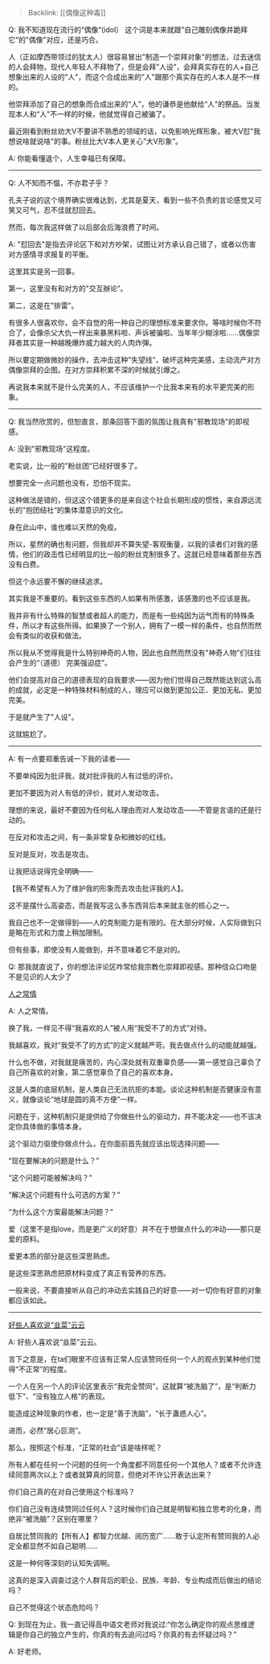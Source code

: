 > Backlink: [[偶像这种毒]]

Q: 我不知道现在流行的“偶像“(idol） 这个词是本来就跟”自己雕刻偶像并跪拜它“的"偶像"对应，还是巧合。

人（正如摩西带领过的犹太人）很容易冒出"制造一个崇拜对象"的想法，过去迷信的人会拜物，现代人年轻人不拜物了，但是会拜”人设”，会拜真实存在的人+自己想象出来的人设的"人”，而这个合成出来的”人"跟那个真实存在的人本人是不一样的。

他崇拜添加了自己的想象而合成出来的“人”，他的谦恭是他献给“人"的祭品。当发现本人和“人"不一样的时候，他就觉得自己被骗了。

最近刚看到粉丝劝大V不要讲不熟悉的领域的话，以免影响光辉形象，被大V怼"我想说啥就说啥"的事。粉丝比大V本人更关心”大V形象”。

A: 你能看懂﨤个，人生幸福已有保障。

---

Q: 人不知而不愠，不亦君子乎？

孔夫子说的这个境界确实很难达到，尤其是夏天，看到一些不负责的言论感觉又可笑又可气，忍不佳就怼回去。

然而，每次我这样做了以后部会后海浪费了时间。

A: "怼回去"是指去评论区下和对方吵架，试图让对方承认自己错了，或者以伤害对方感情寻求报复的平衡。

这里其实是另一回事。

第一，这里没有和对方的"交互辦论”。

第二，这是在"排雷”。

有很多人很喜欢你，会不自觉的用一种自己的理想标准来要求你。等啥时候你不符合了，会像杀父大仇一样出来暴黑料啦、声诉被骗啦、当年年少糊涂啦......偶像崇拜者其实是一种越晚爆炸威力越大的人肉炸弾。

所以要定期做微妙的操作，去冲击这种"失望线”，破坏这种完美感，主动流产对方偶像崇拜的企图。在对方崇拜积累不深的时候就引爆之。

再说我本来就不是什么完美的人，不应该维护一个比我本来有的水平更完美的形象。

---

Q: 我当然欣赏的，但恕直言，那条回答下面的氛围让我真有"邪教现场"的即视感。

A: 没到"邪教现场"这程度。

老实说，比一般的"粉丝团“已经好很多了。

想要完全一点问题也没有，恐怕不现实。

这种做法是错的，但这这个错更多的是来自这个社会长期形成的惯性，来自源远流长的"抱团结社“的集体潜意识的文化。

身在此山中，谁也难以天然的免疫。

所以，星然的确也有问题，但我却并不算失望-客观衡量，以我的读者们对我的感情，他们的政击性已经明显的比一般的粉丝克制很多了。这就已经意味着那些东西没有白费。

但这个永远要不懈的继续追求。

其实我是不重要的。看到这些东西的人如果有所感激，该感激的也不应该是我。

我并非有什么特殊的智慧或者超人的能力，而是有一些纯因为运气而有的特殊条件，所以才有这些所得。如果换了一个别人，拥有了一模一样的条件，也自然而然会有类似的收获和做法。

所以我从不觉得我是什么特别神奇的人物，因此也自然而然没有"神奇人物”们往往会产生的“（道德） 完美强迫症”。

他们会提高对自己的道德表现的自我要求——因为他们觉得自己既然能达到这么高的成就，必定是一种特殊材料制成的人，理应可以做到更加公正、更加无私、更加完美。

于是就产生了"人设"。

这就尴尬了。

---

A: 有一点要郑重告诫一下我的读者——  

不要单纯因为批评我，就对批评我的人有过低的评价。  

更加不要因为对人有低的评价，就对人发动攻击。  

理想的来说，最好不要因为任何私人理由而对人发动攻击——不管是言语的还是行动的。  

在反对和攻击之间，有一条非常复杂和微妙的红线。  

反对是反对，攻击是攻击。  

让我把话说得完全明确——  

【我不希望有人为了维护我的形象而去攻击批评我的人】。  

这不是摆什么高姿态，而是我写这么多东西背后本来就主张的核心之一。  

我自己也不一定做得到——人的克制能力是有限的。在大部分时候，人实际做到只是略在形式和力度上稍加限制。  

但有些事，即使没有人能做到，并不意味着它不是对的。  

Q: 那我就直说了，你的想法评论区咋常给我宗教化崇拜即视感。那种信众口吻是不是见识的人太少了

[人之常情](https://www.zhihu.com/pin/1258240484314673152)

A: 人之常情。  

换了我，一样见不得“我喜欢的人”被人用“我受不了的方式”对待。  

我越喜欢，我对“我受不了的方式”的定义就越严苛。我去做点什么的动能就越强。  

什么也不做，对我就是痛苦的，内心深处就有双重辜负感——第一感觉自己辜负了自己所喜欢的对象，第二感觉辜负了自己的喜欢本身。  

这是人类的底层机制，是人类自己无法抗拒的本能。谈论这种机制是否健康没有意义，就像谈论“地球是圆的真不方便”一样。  

问题在于，这种机制只是提供给了你做些什么的驱动力，并不能决定——也不该决定你具体做的事情本身。  

这个驱动力驱使你做点什么，在你面前首先就应该出现选择问题——  

“现在要解决的问题是什么？”  

“这个问题可能被解决吗？”  

“解决这个问题有什么可选的方案？”  

“为什么这个方案最能解决问题？”  

爱（这里不是指love，而是更广义的好意）并不在于想做点什么的冲动——那只是爱的原料。  

爱更本质的部分是这些深思熟虑。  

是这些深思熟虑把原材料变成了真正有营养的东西。  

一般来说，不要直接听从自己的冲动去实践自己的好意——对一切你有好意的对象都应该如此。  

---

[好些人喜欢说“韭菜”云云](https://www.zhihu.com/pin/1313993499159441408)

A: 好些人喜欢说“韭菜”云云。  

言下之意是，在ta们眼里不应该有正常人应该赞同任何一个人的观点到某种他们觉得“不正常”的程度。  

一个人在另一个人的评论区里表示“我完全赞同”，这就算“被洗脑了”，是“判断力低下”、“没有独立人格”的表现。  

能造成这种现象的作者，也一定是“善于洗脑”，“长于蛊惑人心”。  

进而，必然“居心叵测”。  

那么，按照这个标准，“正常的社会”该是啥样呢？  

所有人都在任何一个问题的任何一个角度都不同意任何一个其他人？或者不允许连续同意两次以上？或者就算真的同意，但绝对不许公开表达出来？  

你们自己真的在对自己使用这个标准吗？  

你们自己没有连续赞同过任何人？这时候你们自己就是明智和独立思考的化身，而绝非“被洗脑”？区别在哪里？  

自居比赞同我的【所有人】都智力优越、阅历宽广……敢于认定所有赞同我的人必定全都显然不如自己聪明……  

这是一种何等深刻的认知失调啊。  

这真的是深入调查过这个人群背后的职业、民族、年龄、专业构成而后做出的结论吗？  

自己不觉得这个状态危险吗？

Q: 到现在为止，我一直记得高中语文老师对我说过:“你怎么确定你的观点思维逻辑是你自己的独立产生的，你真的有去追问过吗？你真的有去怀疑过吗？”

A: 好老师。
